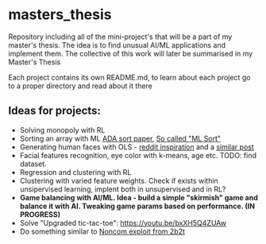# masters_thesis

Repository including all of the mini-project's that will be a part of my master's thesis. The idea is to find unusual AI/ML applications and implement them. The collective of this work will later be summarised in my Master's Thesis

Each project contains its own README.md, to learn about each project go to a proper directory and read about it there

## Ideas for projects:

- Solving monopoly with RL
- Sorting an array with ML [ADA sort paper](https://www.researchgate.net/publication/305362015_AdaSort_Adaptive_Sorting_using_Machine_Learning), [So called "ML Sort"](https://arxiv.org/abs/1805.04272)
- Generating human faces with OLS - [reddit inspiration](https://www.reddit.com/r/learnmachinelearning/comments/npojso/built_linear_regression_model_which_can_predict/?utm_medium=android_app&utm_source=share) and a [similar post](https://www.reddit.com/r/artificial/comments/ozsdju/generate_new_images_from_any_userbased_inputs_say/?utm_medium=android_app&utm_source=share)
- Facial features recognition, eye color with k-means, age etc. TODO: find dataset.
- Regression and clustering with RL
- Clustering with varied feature weights. Check if exists within unsipervised learning, implent both in unsupervised and in RL?
- **Game balancing with AI/ML. Idea - build a simple "skirmish" game and balance it with AI. Tweaking game params based on performance. (IN PROGRESS)**
- Solve "Upgraded tic-tac-toe": https://youtu.be/bxXH5Q4ZUAw
- Do something similar to [Noncom exploit from 2b2t](https://github.com/nerdsinspace/nocom-explanation/blob/main/README.md)

